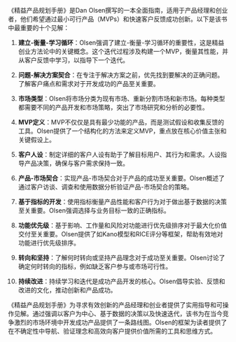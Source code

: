 《精益产品规划手册》是Dan Olsen撰写的一本全面指南，适用于产品经理和创业者，他们希望通过最小可行产品（MVPs）和快速客户反馈成功创新。以下是该书中最重要的十个见解：

1. **建立-衡量-学习循环**：Olsen强调了建立-衡量-学习循环的重要性，这是精益创业方法论中的关键概念。这个迭代过程涉及构建一个MVP，衡量其性能，并从客户反馈中学习，以指导下一个迭代。

2. **问题-解决方案契合**：在专注于解决方案之前，优先找到要解决的正确问题。了解客户痛点和需求对于开发成功的产品至关重要。

3. **市场类型**：Olsen将市场分类为现有市场、重新分割市场和新市场。每种类型都需要不同的产品开发和市场策略，突出了市场研究和分析的必要性。

4. **MVP定义**：MVP不仅仅是具有最少功能的产品，而是测试假设和收集反馈的工具。Olsen提供了一个结构化的方法来定义MVP，重点放在核心价值主张和关键假设上。

5. **客户人设**：制定详细的客户人设有助于了解目标用户、其行为和需求。人设指导产品决策，确保与客户需求保持一致。

6. **产品-市场契合**：实现产品-市场契合对于产品的成功至关重要。Olsen概述了通过客户访谈、调查和使用数据分析验证产品-市场契合的策略。

7. **基于指标的开发**：使用指标衡量产品性能和客户行为对于做出基于数据的决策至关重要。Olsen强调选择与业务目标一致的正确指标。

8. **功能优先级**：基于影响、工作量和风险对功能进行优先级排序对于最大化价值交付至关重要。Olsen提供了如Kano模型和RICE评分等框架，帮助有效地对功能进行优先级排序。

9. **转向和坚持**：了解何时转向或坚持产品理念对于成功至关重要。Olsen讨论了确定何时转向的指标，例如缺乏客户参与或市场可行性。

10. **持续改进**：持续学习和迭代是成功产品开发的核心。Olsen倡导实验、反馈和改进的文化，推动创新和产品成功。

《精益产品规划手册》为寻求有效创新的产品经理和创业者提供了实用指导和可操作见解。通过强调以客户为中心、基于数据的决策以及快速迭代，该书为在当今竞争激烈的市场环境中开发成功产品提供了一条路线图。Olsen的框架为读者提供了在不确定性中导航、验证理念和高效向客户提供价值所需的工具和思维方式。